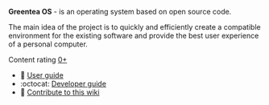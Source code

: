 **Greentea OS** - is an operating system based on open source code.

The main idea of the project is to quickly and efficiently create a compatible environment for the existing software and provide the best user experience of a personal computer.

Content rating [0+](https://en.wikipedia.org/wiki/Motion_picture_content_rating_system)

* :busts_in_silhouette: [User guide](User-Guide/README.md)
* :octocat: [Developer guide](Developer-Guide/README.md)
* :book: [Contribute to this wiki](https://github.com/GreenteaOS/Greentea/tree/master/english)
